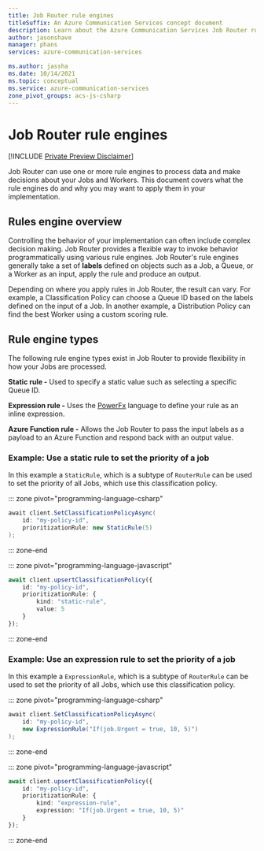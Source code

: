 ```yaml
---
title: Job Router rule engines
titleSuffix: An Azure Communication Services concept document
description: Learn about the Azure Communication Services Job Router rules engine concepts.
author: jasonshave
manager: phans
services: azure-communication-services

ms.author: jassha
ms.date: 10/14/2021
ms.topic: conceptual
ms.service: azure-communication-services
zone_pivot_groups: acs-js-csharp
---
```


# Job Router rule engines

[!INCLUDE [Private Preview Disclaimer](../../includes/private-preview-include-section.md)]

Job Router can use one or more rule engines to process data and make decisions about your Jobs and Workers. This document covers what the rule engines do and why you may want to apply them in your implementation.

## Rules engine overview

Controlling the behavior of your implementation can often include complex decision making. Job Router provides a flexible way to invoke behavior programmatically using various rule engines. Job Router's rule engines generally take a set of **labels** defined on objects such as a Job, a Queue, or a Worker as an input, apply the rule and produce an output.

Depending on where you apply rules in Job Router, the result can vary. For example, a Classification Policy can choose a Queue ID based on the labels defined on the input of a Job. In another example, a Distribution Policy can find the best Worker using a custom scoring rule.

## Rule engine types

The following rule engine types exist in Job Router to provide flexibility in how your Jobs are processed.

**Static rule -** Used to specify a static value such as selecting a specific Queue ID.

**Expression rule -** Uses the [PowerFx](https://powerapps.microsoft.com/en-us/blog/what-is-microsoft-power-fx/) language to define your rule as an inline expression.

**Azure Function rule -** Allows the Job Router to pass the input labels as a payload to an Azure Function and respond back with an output value.

### Example: Use a static rule to set the priority of a job

In this example a `StaticRule`, which is a subtype of `RouterRule` can be used to set the priority of all Jobs, which use this classification policy.

::: zone pivot="programming-language-csharp"

```csharp
await client.SetClassificationPolicyAsync(
    id: "my-policy-id",
    prioritizationRule: new StaticRule(5)
);
```

::: zone-end

::: zone pivot="programming-language-javascript"

```typescript
await client.upsertClassificationPolicy({
    id: "my-policy-id",
    prioritizationRule: {
        kind: "static-rule",
        value: 5
    }
});
```

::: zone-end

### Example: Use an expression rule to set the priority of a job

In this example a `ExpressionRule`, which is a subtype of `RouterRule` can be used to set the priority of all Jobs, which use this classification policy.

::: zone pivot="programming-language-csharp"

```csharp
await client.SetClassificationPolicyAsync(
    id: "my-policy-id",
    new ExpressionRule("If(job.Urgent = true, 10, 5)")
);
```

::: zone-end

::: zone pivot="programming-language-javascript"

```typescript
await client.upsertClassificationPolicy({
    id: "my-policy-id",
    prioritizationRule: {
        kind: "expression-rule",
        expression: "If(job.Urgent = true, 10, 5)"
    }
});
```

::: zone-end